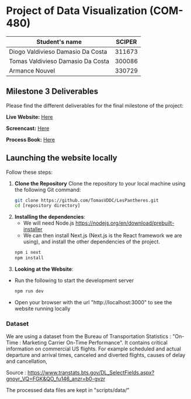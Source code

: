 # Project of Data Visualization (COM-480)

| Student's name                    | SCIPER |
| --------------------------------- | ------ |
| Diogo Valdivieso Damasio Da Costa | 311673 |
| Tomas Valdivieso Damasio Da Costa | 300086 |
| Armance Nouvel                    | 330729 |

## Milestone 3 Deliverables
Please find the different deliverables for the final milestone of the project:

**Live Website:** [Here](https://les-pantheres-git-master-tomas-projects-569b5f47.vercel.app/)

**Screencast:** [Here](https://drive.google.com/file/d/1XrGWmJZ20xG1mQbQpxmTEnCWgUEzQP1O/view?usp=sharing)

**Process Book:** [Here](https://github.com/TomasVDDC/LesPantheres/blob/master/ProcessBook.pdf)

## Launching the website locally

Follow these steps:

1. **Clone the Repository**
   Clone the repository to your local machine using the following Git command:
   ```bash
   git clone https://github.com/TomasVDDC/LesPantheres.git
   cd [repository directory]
   ```
2. **Installing the dependencies**:
   - We will need Node.js https://nodejs.org/en/download/prebuilt-installer
   - We can then install Next.js (Next.js is the React framework we are using), and install the other dependencies of the project.
   ```bash
   npm i next
   npm install
   ```
3. **Looking at the Website**:

- Run the following to start the development server
  ```bash
  npm run dev
  ```
- Open your browser with the url "http://localhost:3000" to see the website running locally

### Dataset

We are using a dataset from the Bureau of Transportation Statistics : "On-Time : Marketing Carrier On-Time Performance". It contains critical information on commercial US flights. For example scheduled and actual departure and arrival times, canceled and diverted flights, causes of delay and cancellation,

Source : https://www.transtats.bts.gov/DL_SelectFields.aspx?gnoyr_VQ=FGK&QO_fu146_anzr=b0-gvzr

The processed data files are kept in "scripts/data/"
